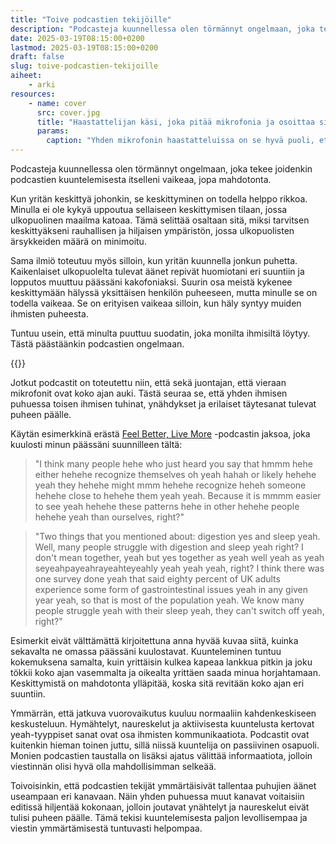 ```yaml
---
title: "Toive podcastien tekijöille"
description: "Podcasteja kuunnellessa olen törmännyt ongelmaan, joka tekee joidenkin podcastien kuuntelemisesta itselleni vaikeaa, jopa mahdotonta."
date: 2025-03-19T08:15:00+0200
lastmod: 2025-03-19T08:15:00+0200
draft: false
slug: toive-podcastien-tekijoille
aiheet:
    - arki
resources:
    - name: cover
      src: cover.jpg
      title: "Haastattelijan käsi, joka pitää mikrofonia ja osoittaa sillä haastateltavaa."
      params:
        caption: "Yhden mikrofonin haastatteluissa on se hyvä puoli, että mikrofonilla voi ohjata keskustelua ja toisen päälle puhuminen on paljon vaikeampaa. Kuva: Kristin Wolff (CC)"
---
```

Podcasteja kuunnellessa olen törmännyt ongelmaan, joka tekee joidenkin podcastien kuuntelemisesta itselleni vaikeaa, jopa mahdotonta.

<!--more-->

Kun yritän keskittyä johonkin, se keskittyminen on todella helppo rikkoa. Minulla ei ole kykyä uppoutua sellaiseen keskittymisen tilaan, jossa ulkopuolinen maailma katoaa. Tämä selittää osaltaan sitä, miksi tarvitsen keskittyäkseni rauhallisen ja hiljaisen ympäristön, jossa ulkopuolisten ärsykkeiden määrä on minimoitu.

Sama ilmiö toteutuu myös silloin, kun yritän kuunnella jonkun puhetta. Kaikenlaiset ulkopuolelta tulevat äänet repivät huomiotani eri suuntiin ja lopputos muuttuu päässäni kakofoniaksi. Suurin osa meistä kykenee keskittymään hälyssä yksittäisen henkilön puheeseen, mutta minulle se on todella vaikeaa. Se on erityisen vaikeaa silloin, kun häly syntyy muiden ihmisten puheesta.

Tuntuu usein, että minulta puuttuu suodatin, joka monilta ihmisiltä löytyy. Tästä päästäänkin podcastien ongelmaan.

{{<cover>}}

Jotkut podcastit on toteutettu niin, että sekä juontajan, että vieraan mikrofonit ovat koko ajan auki. Tästä seuraa se, että yhden ihmisen puhuessa toisen ihmisen tuhinat, ynähdykset ja erilaiset täytesanat tulevat puheen päälle. 

Käytän esimerkkinä erästä [Feel Better, Live More](https://drchatterjee.com/podcast-episodes/) -podcastin jaksoa, joka kuulosti minun päässäni suunnilleen tältä:

> "I think many people hehe who just heard you say that hmmm hehe either hehehe recognize themselves oh yeah hahah or likely hehehe yeah they hehehe might mmm hehehe recognize heheh someone hehehe close to hehehe them yeah yeah. Because it is mmmm easier to see yeah hehehe these patterns hehe in other hehehe people hehehe yeah than ourselves, right?"

> "Two things that you mentioned about: digestion yes and sleep yeah. Well, many people struggle with digestion and sleep yeah right? I don't mean together, yeah but yes together as yeah well yeah as yeah seyeahpayeahrayeahteyeahly yeah yeah yeah, right? I think there was one survey done yeah that said eighty percent of UK adults experience some form of gastrointestinal issues yeah in any given year yeah, so that is most of the population yeah. We know many people struggle yeah with their sleep yeah, they can't switch off yeah, right?" 

Esimerkit eivät välttämättä kirjoitettuna anna hyvää kuvaa siitä, kuinka sekavalta ne omassa päässäni kuulostavat. Kuunteleminen tuntuu kokemuksena samalta, kuin yrittäisin kulkea kapeaa lankkua pitkin ja joku tökkii koko ajan vasemmalta ja oikealta yrittäen saada minua horjahtamaan. Keskittymistä on mahdotonta ylläpitää, koska sitä revitään koko ajan eri suuntiin.

Ymmärrän, että jatkuva vuorovaikutus kuuluu normaaliin kahdenkeskiseen keskusteluun. Hymähtelyt, naureskelut ja aktiivisesta kuuntelusta kertovat yeah-tyyppiset sanat ovat osa ihmisten kommunikaatiota. Podcastit ovat kuitenkin hieman toinen juttu, sillä niissä kuuntelija on passiivinen osapuoli. Monien podcastien taustalla on lisäksi ajatus välittää informaatiota, jolloin viestinnän olisi hyvä olla mahdollisimman selkeää.

Toivoisinkin, että podcastien tekijät ymmärtäisivät tallentaa puhujien äänet useampaan eri kanavaan. Näin yhden puhuessa muut kanavat voitaisiin editissä hiljentää kokonaan, jolloin joutavat ynähtelyt ja naureskelut eivät tulisi puheen päälle. Tämä tekisi kuuntelemisesta paljon levollisempaa ja viestin ymmärtämisestä tuntuvasti helpompaa.